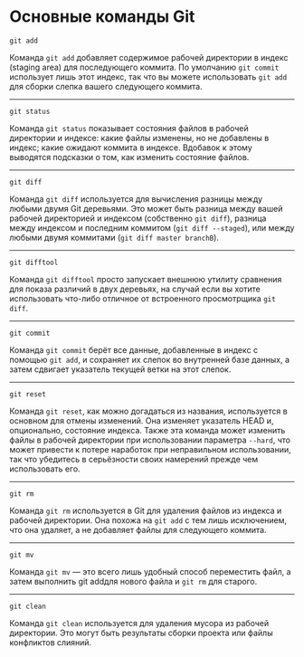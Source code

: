 # Основные команды Git

```
git add
```

Команда ```git add``` добавляет содержимое рабочей директории в индекс (staging area) для последующего коммита. По умолчанию ```git commit``` использует лишь этот индекс, так что вы можете использовать ```git add``` для сборки слепка вашего следующего коммита.

---

```
git status
```

Команда ```git status``` показывает состояния файлов в рабочей директории и индексе: какие файлы изменены, но не добавлены в индекс; какие ожидают коммита в индексе. Вдобавок к этому выводятся подсказки о том, как изменить состояние файлов.

---

```
git diff
```

Команда ``` git diff ``` используется для вычисления разницы между любыми двумя Git деревьями. Это может быть разница между вашей рабочей директорией и индексом (собственно ```git diff```), разница между индексом и последним коммитом (```git diff --staged```), или между любыми двумя коммитами (```git diff master branchB```).

---

```
git difftool
```

Команда ```git difftool``` просто запускает внешнюю утилиту сравнения для показа различий в двух деревьях, на случай если вы хотите использовать что-либо отличное от встроенного просмотрщика ```git diff```.

---
```
git commit
```
Команда ```git commit``` берёт все данные, добавленные в индекс с помощью ```git add```, и сохраняет их слепок во внутренней базе данных, а затем сдвигает указатель текущей ветки на этот слепок.

---

```
git reset
```
Команда ```git reset```, как можно догадаться из названия, используется в основном для отмены изменений. Она изменяет указатель HEAD и, опционально, состояние индекса. Также эта команда может изменить файлы в рабочей директории при использовании параметра ```--hard```, что может привести к потере наработок при неправильном использовании, так что убедитесь в серьёзности своих намерений прежде чем использовать его.

---

```
git rm
```
Команда ```git rm``` используется в Git для удаления файлов из индекса и рабочей директории. Она похожа на ```git add``` с тем лишь исключением, что она удаляет, а не добавляет файлы для следующего коммита.

---

```
git mv
````

Команда ```git mv``` — это всего лишь удобный способ переместить файл, а затем выполнить git addдля нового файла и ```git rm``` для старого.

---

```
git clean
```

Команда ```git clean``` используется для удаления мусора из рабочей директории. Это могут быть результаты сборки проекта или файлы конфликтов слияний.